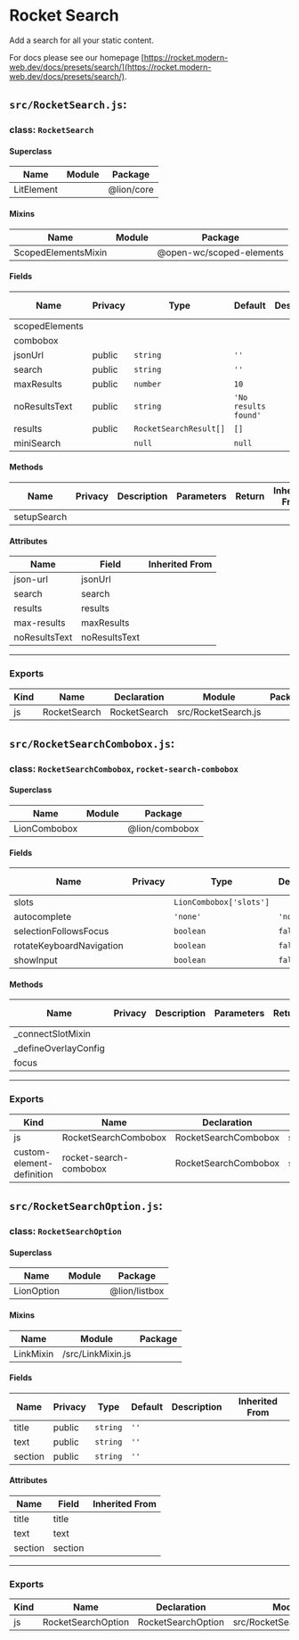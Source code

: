 # Rocket Search

Add a search for all your static content.

For docs please see our homepage [https://rocket.modern-web.dev/docs/presets/search/](https://rocket.modern-web.dev/docs/presets/search/).

## `src/RocketSearch.js`:

### class: `RocketSearch`

#### Superclass

| Name       | Module | Package    |
| ---------- | ------ | ---------- |
| LitElement |        | @lion/core |

#### Mixins

| Name                | Module | Package                  |
| ------------------- | ------ | ------------------------ |
| ScopedElementsMixin |        | @open-wc/scoped-elements |

#### Fields

| Name           | Privacy | Type                   | Default              | Description | Inherited From |
| -------------- | ------- | ---------------------- | -------------------- | ----------- | -------------- |
| scopedElements |         |                        |                      |             |                |
| combobox       |         |                        |                      |             |                |
| jsonUrl        | public  | `string`               | `''`                 |             |                |
| search         | public  | `string`               | `''`                 |             |                |
| maxResults     | public  | `number`               | `10`                 |             |                |
| noResultsText  | public  | `string`               | `'No results found'` |             |                |
| results        | public  | `RocketSearchResult[]` | `[]`                 |             |                |
| miniSearch     |         | `null`                 | `null`               |             |                |

#### Methods

| Name        | Privacy | Description | Parameters | Return | Inherited From |
| ----------- | ------- | ----------- | ---------- | ------ | -------------- |
| setupSearch |         |             |            |        |                |

#### Attributes

| Name          | Field         | Inherited From |
| ------------- | ------------- | -------------- |
| json-url      | jsonUrl       |                |
| search        | search        |                |
| results       | results       |                |
| max-results   | maxResults    |                |
| noResultsText | noResultsText |                |

<hr/>

### Exports

| Kind | Name         | Declaration  | Module              | Package |
| ---- | ------------ | ------------ | ------------------- | ------- |
| js   | RocketSearch | RocketSearch | src/RocketSearch.js |         |

## `src/RocketSearchCombobox.js`:

### class: `RocketSearchCombobox`, `rocket-search-combobox`

#### Superclass

| Name         | Module | Package        |
| ------------ | ------ | -------------- |
| LionCombobox |        | @lion/combobox |

#### Fields

| Name                     | Privacy | Type                    | Default  | Description | Inherited From |
| ------------------------ | ------- | ----------------------- | -------- | ----------- | -------------- |
| slots                    |         | `LionCombobox['slots']` |          |             |                |
| autocomplete             |         | `'none'`                | `'none'` |             |                |
| selectionFollowsFocus    |         | `boolean`               | `false`  |             |                |
| rotateKeyboardNavigation |         | `boolean`               | `false`  |             |                |
| showInput                |         | `boolean`               | `false`  |             |                |

#### Methods

| Name                  | Privacy | Description | Parameters | Return | Inherited From |
| --------------------- | ------- | ----------- | ---------- | ------ | -------------- |
| \_connectSlotMixin    |         |             |            |        |                |
| \_defineOverlayConfig |         |             |            |        |                |
| focus                 |         |             |            |        |                |

<hr/>

### Exports

| Kind                      | Name                   | Declaration          | Module                      | Package |
| ------------------------- | ---------------------- | -------------------- | --------------------------- | ------- |
| js                        | RocketSearchCombobox   | RocketSearchCombobox | src/RocketSearchCombobox.js |         |
| custom-element-definition | rocket-search-combobox | RocketSearchCombobox | src/RocketSearchCombobox.js |         |

## `src/RocketSearchOption.js`:

### class: `RocketSearchOption`

#### Superclass

| Name       | Module | Package       |
| ---------- | ------ | ------------- |
| LionOption |        | @lion/listbox |

#### Mixins

| Name      | Module            | Package |
| --------- | ----------------- | ------- |
| LinkMixin | /src/LinkMixin.js |         |

#### Fields

| Name    | Privacy | Type     | Default | Description | Inherited From |
| ------- | ------- | -------- | ------- | ----------- | -------------- |
| title   | public  | `string` | `''`    |             |                |
| text    | public  | `string` | `''`    |             |                |
| section | public  | `string` | `''`    |             |                |

#### Attributes

| Name    | Field   | Inherited From |
| ------- | ------- | -------------- |
| title   | title   |                |
| text    | text    |                |
| section | section |                |

<hr/>

### Exports

| Kind | Name               | Declaration        | Module                    | Package |
| ---- | ------------------ | ------------------ | ------------------------- | ------- |
| js   | RocketSearchOption | RocketSearchOption | src/RocketSearchOption.js |         |
